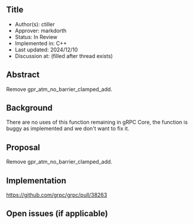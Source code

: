 Title
----
* Author(s): ctiller
* Approver: markdorth
* Status: In Review
* Implemented in: C++
* Last updated: 2024/12/10
* Discussion at: <google group thread> (filled after thread exists)

## Abstract

Remove gpr_atm_no_barrier_clamped_add.

## Background

There are no uses of this function remaining in gRPC Core, the function is buggy as implemented and we don't want to fix it.

## Proposal

Remove gpr_atm_no_barrier_clamped_add.

## Implementation

https://github.com/grpc/grpc/pull/38263

## Open issues (if applicable)
